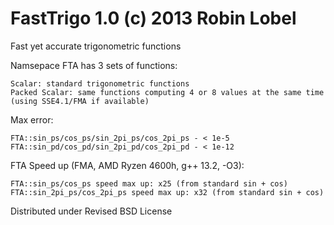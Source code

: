 FastTrigo 1.0 (c) 2013 Robin Lobel
=========
Fast yet accurate trigonometric functions

Namsepace FTA has 3 sets of functions:

    Scalar: standard trigonometric functions
    Packed Scalar: same functions computing 4 or 8 values at the same time (using SSE4.1/FMA if available)
  

Max error:

    FTA::sin_ps/cos_ps/sin_2pi_ps/cos_2pi_ps - < 1e-5
    FTA::sin_pd/cos_pd/sin_2pi_pd/cos_2pi_pd - < 1e-12

FTA Speed up (FMA, AMD Ryzen 4600h, g++ 13.2, -O3):

    FTA::sin_ps/cos_ps speed max up: x25 (from standard sin + cos)
    FTA::sin_2pi_ps/cos_2pi_ps speed max up: x32 (from standard sin + cos)

Distributed under Revised BSD License
